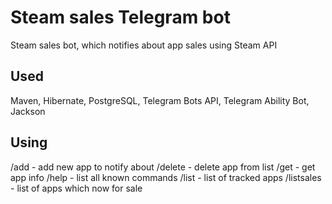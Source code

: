 # Steam sales Telegram bot

Steam sales bot, which notifies about app sales using Steam API

## Used

Maven, Hibernate, PostgreSQL, Telegram Bots API, Telegram Ability Bot, Jackson

## Using

/add - add new app to notify about
/delete - delete app from list
/get - get app info
/help - list all known commands
/list - list of tracked apps
/listsales - list of apps which now for sale
